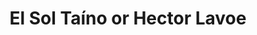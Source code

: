 ---
pid: CH353
title: El Sol Taíno or Hector Lavoe
location_transcription: 5th & Lehigh El barrido de oro
zipcode: '19133'
outside_phl: 
neighborhood: Fairhill,North Philadelphia
age: '29'
age_range: 20-29
instagram: 
image_file_name: CH_353.jpg
proposal_transcription: |-
  Hector Lavoe/ any famous PR singer/musician
  Indigenous RR Taino symbol in Philly's historic Puerto Rican neighborhood to honor the community that lives in this part of the city. A way to resist gentrification.
topic: Culture,Figure,Hispanic,Music,Neighborhoods,Gentrification,Race Ethnicity
topic_summary: 0, 0, 0, 0, 0, 0, 0
type: Other No Form
keywords_other: 
credit: Elysia Petras
image_labels: 
twitter: 
facebook: 
permalink: "/monuments/ch353/"
layout: item-page
---